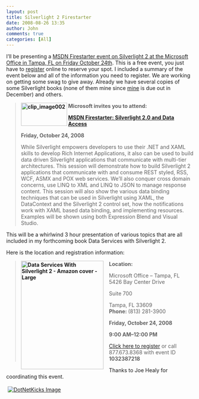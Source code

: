```yaml
---
layout: post
title: Silverlight 2 Firestarter
date: 2008-08-26 13:35
author: John
comments: true
categories: [All]
---
```

<p>I’ll be presenting a <a href="/events">MSDN Firestarter event on Silverlight 2 at the Microsoft Office in Tampa, FL on Friday October 24th</a>. This is a free event, you just have to <a href="http://msevents.microsoft.com/CUI/EventDetail.aspx?EventID=1032387218&amp;culture=en-US">register</a> online to reserve your spot. I included a summary of the event below and all of the information you need to register. We are working on getting some swag to give away. Already we have several copies of some Silverlight books (none of them mine since <a href="http://www.amazon.com/Data-Services-Silverlight-John-Papa/dp/0596523092/ref=sr_1_1?ie=UTF8&amp;s=books&amp;qid=1218389224&amp;sr=8-1">mine</a> is due out in December) and others.</p>  <blockquote>   <p><strong><a href="http://images.johnpapa.net/wp-content/uploads/files/media/image/WindowsLiveWriter/Silverlight2Firestarter_BB75/clip_image002_2.jpg"><strong></strong></a><a href="http://images.johnpapa.net/wp-content/uploads/files/media/image/WindowsLiveWriter/Silverlight2Firestarter_BB75/clip_image002_2.jpg"><img title="clip_image002" style="border-top-width: 0px; border-left-width: 0px; border-bottom-width: 0px; border-right-width: 0px" height="62" alt="clip_image002" src="http://images.johnpapa.net/wp-content/uploads/files/media/image/WindowsLiveWriter/Silverlight2Firestarter_BB75/clip_image002_thumb.jpg" width="124" align="left" border="0" /></a></a>Microsoft invites you to attend: <a href="http://images.johnpapa.net/wp-content/uploads/files/media/image/WindowsLiveWriter/Silverlight2Firestarter_BB75/clip_image002_2.jpg"><strong></strong></a></strong><a href="http://images.johnpapa.net/wp-content/uploads/files/media/image/WindowsLiveWriter/Silverlight2Firestarter_BB75/clip_image002_2.jpg"><strong></strong></a></a></p>    <p><strong></strong></p>    <p><strong><a href="http://msevents.microsoft.com/CUI/EventDetail.aspx?EventID=1032387218&amp;culture=en-US">MSDN Firestarter: Silverlight 2.0 and Data Access</a><a href="http://images.johnpapa.net/wp-content/uploads/files/media/image/WindowsLiveWriter/Silverlight2Firestarter_BB75/clip_image002_2.jpg"><strong></strong></a><a href="http://images.johnpapa.net/wp-content/uploads/files/media/image/WindowsLiveWriter/Silverlight2Firestarter_BB75/clip_image002_2.jpg"><strong></strong></a></strong></p>    <p><strong></strong></p>    <p><strong>Friday, October 24, 2008<a href="http://images.johnpapa.net/wp-content/uploads/files/media/image/WindowsLiveWriter/Silverlight2Firestarter_BB75/clip_image002_2.jpg"><strong></strong></a></strong></p>    <p>While Silverlight empowers developers to use their .NET and XAML skills to develop Rich Internet Applications, it also can be used to build data driven Silverlight applications that communicate with multi-tier architectures. This session will demonstrate how to build Silverlight 2 applications that communicate with and consume REST styled, RSS, WCF, ASMX and POX web services. We’ll also conquer cross domain concerns, use LINQ to XML and LINQ to JSON to manage response content. This session will also show the various data binding techniques that can be used in Silverlight using XAML, the DataContext and the Silverlight 2 control set, how the notifications work with XAML based data binding, and implementing resources. Examples will be shown using both Expression Blend and Visual Studio.</p> </blockquote>  <p>This will be a whirlwind 3 hour presentation of various topics that are all included in my forthcoming book Data Services with Silverlight 2.</p>  <p>Here is the location and registration information:</p>  <blockquote>   <p><strong><a href="http://www.amazon.com/Data-Services-Silverlight-John-Papa/dp/0596523092/ref=sr_1_1?ie=UTF8&amp;s=books&amp;qid=1218389224&amp;sr=8-1"><img title="Data Services With Silverlight 2 - Amazon cover - Large" style="border-top-width: 0px; border-left-width: 0px; border-bottom-width: 0px; margin: 0px 15px 10px 0px; border-right-width: 0px" height="291" alt="Data Services With Silverlight 2 - Amazon cover - Large" src="http://images.johnpapa.net/wp-content/uploads/files/media/image/WindowsLiveWriter/Silverlight2Firestarter_BB75/Data%20Services%20With%20Silverlight%202%20-%20Amazon%20cover%20-%20Large_7.png" width="222" align="left" border="0" /></a>Location:</strong></p>    <p>Microsoft Office – Tampa, FL      <br />5426 Bay Center Drive</p>    <p>Suite 700</p>    <p>Tampa, FL 33609      <br /><b>Phone: </b>(813) 281-3900 </p>    <p><b>Friday, October 24, 2008</b></p>    <p><b>9:00 AM–12:00 PM</b></p>    <p><b></b></p>    <p><a href="http://msevents.microsoft.com/CUI/EventDetail.aspx?EventID=1032387218&amp;culture=en-US">Click here to register</a> or call 877.673.8368 with event ID <b>1032387218</b></p> </blockquote>  <p>Thanks to Joe Healy for coordinating this event.</p><div class="wlWriterHeaderFooter" style="text-align:left; margin:0px; padding:4px 4px 4px 4px;"><a href="http://www.dotnetkicks.com/kick/?url=/all/silverlight-2-firestarter/"><img src="http://www.dotnetkicks.com/Services/Images/KickItImageGenerator.ashx?url=/all/silverlight-2-firestarter/&amp;bgcolor=0080C0&amp;fgcolor=FFFFFF&amp;border=000000&amp;cbgcolor=D4E1ED&amp;cfgcolor=000000" alt="DotNetKicks Image" border="0/"></a></div><div class="wlWriterHeaderFooter" style="text-align:left; margin:0px; padding:4px 4px 4px 4px;"><script type="text/javascript"><!-- var dzone_url = '/all/silverlight-2-firestarter/'; var dzone_title = 'Silverlight 2 Firestarter'; var dzone_blurb = 'Silverlight 2 Firestarter'; var dzone_style = '1'; --></script><script language="javascript" src="http://widgets.dzone.com/widgets/zoneit.js"></script> </div>

